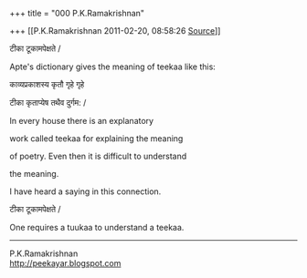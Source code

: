 +++
title = "000 P.K.Ramakrishnan"

+++
[[P.K.Ramakrishnan	2011-02-20, 08:58:26 [Source](https://groups.google.com/g/samskrita/c/ZVBkIx2Rt4k)]]



  

टीका टूकामपेक्षते /

Apte's dictionary gives the meaning of teekaa like this:



काव्यप्रकाशस्य कृतौ गृहे गृहे

टीका कृताप्येष तथैव दुर्गम: /



In every house there is an explanatory

work called teekaa for explaining the meaning

of poetry. Even then it is difficult to understand

the meaning.



I have heard a saying in this connection.

टीका टूकामपेक्षते /

One requires a tuukaa to understand a teekaa.

  

  


-----------------------------------  
P.K.Ramakrishnan  
<http://peekayar.blogspot.com>

  

  


